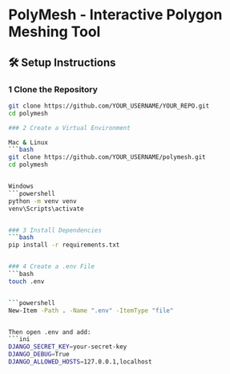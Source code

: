 # PolyMesh - Interactive Polygon Meshing Tool

## 🛠️ Setup Instructions

### 1 Clone the Repository
```bash
git clone https://github.com/YOUR_USERNAME/YOUR_REPO.git
cd polymesh

### 2 Create a Virtual Environment

Mac & Linux
```bash
git clone https://github.com/YOUR_USERNAME/polymesh.git
cd polymesh


Windows
```powershell
python -m venv venv
venv\Scripts\activate


### 3 Install Dependencies
```bash
pip install -r requirements.txt


### 4 Create a .env File
```bash
touch .env


```powershell
New-Item -Path . -Name ".env" -ItemType "file"


Then open .env and add:
```ini
DJANGO_SECRET_KEY=your-secret-key
DJANGO_DEBUG=True
DJANGO_ALLOWED_HOSTS=127.0.0.1,localhost

